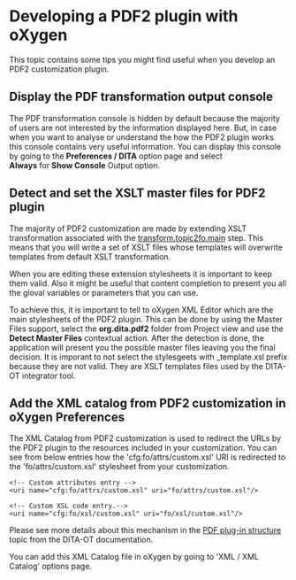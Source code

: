 # Developing a PDF2 plugin with oXygen

This topic contains some tips you might find useful when you develop an PDF2 
customization plugin.

## Display the PDF transformation output console

The PDF transformation console is hidden by default because the majority of
users are not interested by the information displayed here. 
But, in case when you want to analyse or understand the how the PDF2 plugin works this 
console contains very useful information. You can display this console 
by going to the **Preferences / DITA** option page and select  
**Always** for **Show Console** Output option.

## Detect and set the XSLT master files for PDF2 plugin

The majority of PDF2 customization are made by extending XSLT transformation associated with
the 
[transform.topic2fo.main](http://www.dita-ot.org/2.4/dev_ref/PdfDefault.html) step. This means 
that you will write a set of XSLT files whose templates will overwrite templates from 
default XSLT transformation.

When you are editing these extension stylesheets it is important to keep them valid. 
Also it might be useful that content completion to present you all the gloval variables 
or parameters that you can use.

To achieve this, it is important to tell to oXygen XML Editor which are the main stylesheets
of the PDF2 plugin. This can be done by using the Master Files support, 
select the **org.dita.pdf2** folder from Project view and use the **Detect Master Files** 
contextual action. After the detection is done, the application will present you the possible 
master files leaving you the final decision. It is imporant to not 
select the stylesgeets with \_template.xsl prefix because they are not valid. 
They are XSLT templates files used by the DITA-OT integrator tool.

## Add the XML catalog from PDF2 customization in oXygen Preferences

The XML Catalog from PDF2 customization is used to redirect the 
URLs by the PDF2 plugin to the resources included in your customization. 
You can see from below entries how the 'cfg:fo/attrs/custom.xsl' URI is redirected 
to the 'fo/attrs/custom.xsl' stylesheet from your customization. 

```
<!-- Custom attributes entry -->
<uri name="cfg:fo/attrs/custom.xsl" uri="fo/attrs/custom.xsl"/>

<!-- Custom XSL code entry.-->
<uri name="cfg:fo/xsl/custom.xsl" uri="fo/xsl/custom.xsl"/>
```

Please see more details about this mechanism in 
the [PDF plug-in structure](http://www.dita-ot.org/2.4/dev_ref/pdf-plugin-structure.html) 
topic from the DITA-OT documentation.

You can add this XML Catalog file in oXygen by going to 'XML / XML Catalog' options page.
